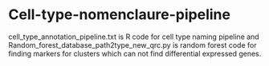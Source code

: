 # Cell-type-nomenclaure-pipeline
cell_type_annotation_pipeline.txt is R code for cell type naming pipeline and Random_forest_database_path2type_new_qrc.py is random forest code for finding markers for clusters which can not find differential expressed genes.
